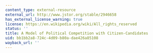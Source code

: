 ```yaml
---
content_type: external-resource
external_url: http://www.jstor.org/stable/2946658
has_external_license_warning: true
license: https://en.wikipedia.org/wiki/All_rights_reserved
status: ''
title: A Model of Political Competition with Citizen-Candidates
uid: bb1bb2a8-724c-4d09-b80a-dae426a85108
wayback_url: ''
---
```

